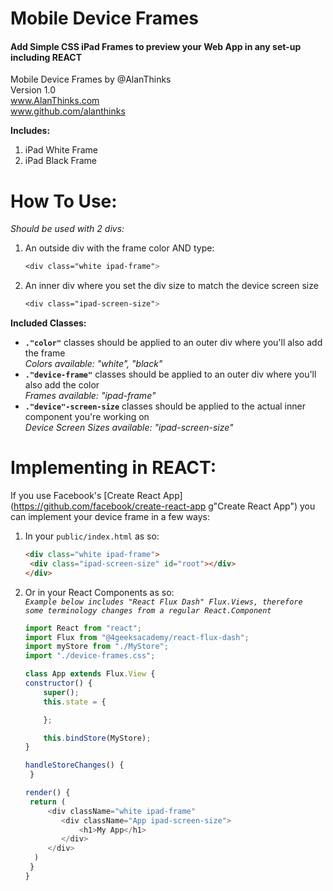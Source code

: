 # Mobile Device Frames
#### Add Simple CSS iPad Frames to preview your Web App in any set-up including REACT

Mobile Device Frames by @AlanThinks  
Version 1.0  
www.AlanThinks.com  
www.github.com/alanthinks  

**Includes:**
1. iPad White Frame
2. iPad Black Frame

How To Use:
======   
*Should be used with 2 divs:*
1. An outside div with the frame color AND type:
   ```css
   <div class="white ipad-frame">
   ```
2. An inner div where you set the div size to match the device screen size
    ```css
    <div class="ipad-screen-size">
    ```

**Included Classes:**   
* **`."color"`** classes should be applied to an outer div where you'll also add the frame   
_Colors available: "white", "black"_  
* **`."device-frame"`** classes should be applied to an outer div where you'll also add the color  
_Frames available: "ipad-frame"_  
* **`."device"-screen-size`** classes should be applied to the actual inner component you're working on   
_Device Screen Sizes available: "ipad-screen-size"_   

Implementing in REACT:
======   
If you use Facebook's [Create React App](https://github.com/facebook/create-react-app g"Create React App") you can implement your device frame in a few ways:
1. In your `public/index.html` as so:
   ```html
   <div class="white ipad-frame">
    <div class="ipad-screen-size" id="root"></div>
   </div>
   ```
2. Or in your React Components as so:  
    <code>_Example below includes "React Flux Dash" Flux.Views, therefore some terminology changes from a regular React.Component_</code>
    ```javascript
    import React from "react";
    import Flux from "@4geeksacademy/react-flux-dash";
    import myStore from "./MyStore";
    import "./device-frames.css";

    class App extends Flux.View {
    constructor() {
        super();
        this.state = {

        };

        this.bindStore(MyStore);
    }

    handleStoreChanges() {
     }

    render() {
     return (
         <div className="white ipad-frame"
            <div className="App ipad-screen-size">
                <h1>My App</h1>
            </div>
         </div>
      )
     }
    }
    ```


